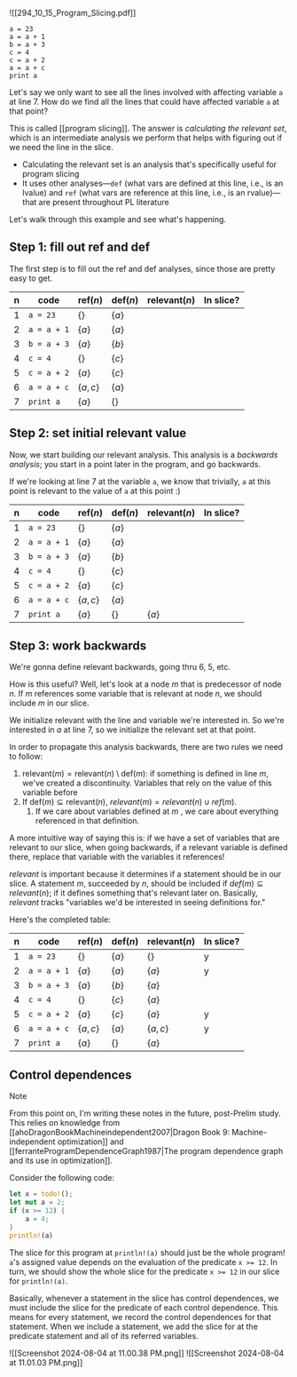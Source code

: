 ![[294_10_15_Program_Slicing.pdf]]

```
a = 23
a = a + 1
b = a + 3
c = 4
c = a + 2
a = a + c
print a
```

Let's say we only want to see all the lines involved with affecting variable `a` at line 7. How do we find all the lines that could have affected variable `a` at that point?

This is called [[program slicing]]. The answer is *calculating the relevant set*, which is an intermediate analysis we perform that helps with figuring out if we need the line in the slice.
- Calculating the relevant set is an analysis that's specifically useful for program slicing
- It uses other analyses—`def` (what vars are defined at this line, i.e., is an lvalue) and `ref` (what vars are reference at this line, i.e., is an rvalue)—that are present throughout PL literature

Let's walk through this example and see what's happening.

## Step 1: fill out $\text{ref}$ and $\text{def}$

The first step is to fill out the $\text{ref}$ and $\text{def}$ analyses, since those are pretty easy to get.

| n     | code        | $\text{ref}(n)$ | $\text{def}(n)$ | $\text{relevant}(n)$ | In slice? |
| ----- | ----------- | --------------- | --------------- | -------------------- | --------- |
| 1     | `a = 23`    | $\{  \}$        | $\{ a \}$       |                      |           |
| 2     | `a = a + 1` | $\{ a \}$       | $\{ a \}$       |                      |           |
| 3     | `b = a + 3` | $\{ a \}$       | $\{ b \}$       |                      |           |
| 4     | `c = 4`     | $\{  \}$        | $\{ c \}$       |                      |           |
| 5     | `c = a + 2` | $\{ a \}$       | $\{ c \}$       |                      |           |
| 6     | `a = a + c` | $\{ a, c \}$    | $\{ a \}$       |                      |           |
| 7<br> | `print a`   | $\{ a \}$       | $\{  \}$        |                      |           |
## Step 2: set initial $\text{relevant}$ value

Now, we start building our $\text{relevant}$ analysis. This analysis is a *backwards analysis*; you start in a point later in the program, and go backwards.

If we're looking at line 7 at the variable `a`, we know that trivially, `a` at this point is relevant to the value of `a` at this point :)

| n     | code        | $\text{ref}(n)$ | $\text{def}(n)$ | $\text{relevant}(n)$ | In slice? |
| ----- | ----------- | --------------- | --------------- | -------------------- | --------- |
| 1     | `a = 23`    | $\{  \}$        | $\{ a \}$       |                      |           |
| 2     | `a = a + 1` | $\{ a \}$       | $\{ a \}$       |                      |           |
| 3     | `b = a + 3` | $\{ a \}$       | $\{ b \}$       |                      |           |
| 4     | `c = 4`     | $\{  \}$        | $\{ c \}$       |                      |           |
| 5     | `c = a + 2` | $\{ a \}$       | $\{ c \}$       |                      |           |
| 6     | `a = a + c` | $\{ a, c \}$    | $\{ a \}$       |                      |           |
| 7<br> | `print a`   | $\{ a \}$       | $\{  \}$        | $\{ a \}$            |           |
## Step 3: work backwards

We're gonna define $\text{relevant}$ backwards, going thru 6, 5, etc.

How is this useful? Well, let's look at a node $m$ that is predecessor of node $n$. If $m$ references some variable that is relevant at node $n$, we should include $m$ in our slice.

We initialize relevant with the line and variable we're interested in. So we're interested in $a$ at line 7, so we initialize the relevant set at that point.

In order to propagate this analysis backwards, there are two rules we need to follow:

1. $\text{relevant}(m) = \text{relevant}(n) \setminus \text{def}(m)$: if something is defined in line $m$, we've created a discontinuity. Variables that rely on the value of this variable before 
2. If $\text{def}(m) \subseteq \text{relevant}(n)$, $relevant(m) = relevant(n) \cup ref(m)$.
	1. If we care about variables defined at $m$ , we care about everything referenced in that definition.

A more intuitive way of saying this is: if we have a set of variables that are relevant to our slice, when going backwards, if a relevant variable is defined there, replace that variable with the variables it references!

$relevant$ is important because it determines if a statement should be in our slice. A statement $m$, succeeded by $n$, should be included if $def(m) \subseteq relevant(n)$; if it defines something that's relevant later on. Basically, $relevant$ tracks "variables we'd be interested in seeing definitions for."

Here's the completed table:

| n     | code        | $\text{ref}(n)$ | $\text{def}(n)$ | $\text{relevant}(n)$ | In slice? |
| ----- | ----------- | --------------- | --------------- | -------------------- | --------- |
| 1     | `a = 23`    | $\{  \}$        | $\{ a \}$       | $\{  \}$             | y         |
| 2     | `a = a + 1` | $\{ a \}$       | $\{ a \}$       | $\{ a \}$            | y         |
| 3     | `b = a + 3` | $\{ a \}$       | $\{ b \}$       | $\{ a \}$            |           |
| 4     | `c = 4`     | $\{  \}$        | $\{ c \}$       | $\{ a \}$            |           |
| 5     | `c = a + 2` | $\{ a \}$       | $\{ c \}$       | $\{ a \}$            | y         |
| 6     | `a = a + c` | $\{ a, c \}$    | $\{ a \}$       | $\{ a, c \}$         | y         |
| 7<br> | `print a`   | $\{ a \}$       | $\{  \}$        | $\{ a \}$            |           |

## Control dependences

> [!note]
> From this point on, I'm writing these notes in the future, post-Prelim study. This relies on knowledge from [[ahoDragonBookMachineindependent2007|Dragon Book 9: Machine-independent optimization]] and [[ferranteProgramDependenceGraph1987|The program dependence graph and its use in optimization]].

Consider the following code:

```rust
let x = todo!();
let mut a = 2;
if (x >= 12) {
	a = 4;
}
println!(a)
```

The slice for this program at `println!(a)` should just be the whole program! `a`'s assigned value depends on the evaluation of the predicate `x >= 12`. In turn, we should show the whole slice for the predicate `x >= 12` in our slice for `println!(a)`.

Basically, whenever a statement in the slice has control dependences, we must include the slice for the predicate of each control dependence. This means for every statement, we record the control dependences for that statement. When we include a statement, we add the slice for at the predicate statement and all of its referred variables.

![[Screenshot 2024-08-04 at 11.00.38 PM.png]]
![[Screenshot 2024-08-04 at 11.01.03 PM.png]]

